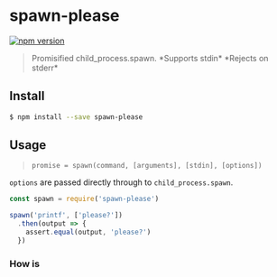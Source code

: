# spawn-please
[![npm version](https://img.shields.io/npm/v/spawn-please.svg)](https://npmjs.org/package/spawn-please)

> Promisified child_process.spawn. \*Supports stdin* \*Rejects on stderr*

## Install

```sh
$ npm install --save spawn-please
```

## Usage

> `promise = spawn(command, [arguments], [stdin], [options])`

`options` are passed directly through to `child_process.spawn`.

```js
const spawn = require('spawn-please')

spawn('printf', ['please?'])
  .then(output => {
    assert.equal(output, 'please?')
  })
```

### How is